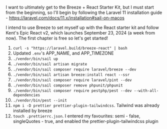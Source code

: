 I want to ultimately get to the Breeze + React Starter Kit, but I must start from the beginning, so I'll begin by
following the Laravel 11 installation guide - https://laravel.com/docs/11.x/installation#sail-on-macos

I intend to use Breeze to set myself up with the React starter kit and follow Kent's Epic React v2, which launches
September 23, 2024 (a week from now). The first chapter is free so let's get started!

1. `curl -s "https://laravel.build/breeze-react" | bash`
2. Updated `.env`'s APP_NAME, and APP_TIMEZONE
3. `./vendor/bin/sail up`
4. `./vendor/bin/sail artisan migrate`
5. `./vendor/bin/sail composer require laravel/breeze --dev`
6. `./vendor/bin/sail artisan breeze:install react --ssr`
7. `./vendor/bin/sail composer require laravel/pint --dev`
8. `./vendor/bin/sail composer remove phpunit/phpunit`
9. `./vendor/bin/sail composer require pestphp/pest --dev --with-all-dependencies`
10. `./vendor/bin/pest --init`
11. `npm i -D prettier prettier-plugin-tailwindcss`. Tailwind was already installed by breeze
12. `touch .prettierrc.json`. I entered my favourites: semi - false, singleQuotes - true, and enabled the
    prettier-plugin-tailwindcss plugin 